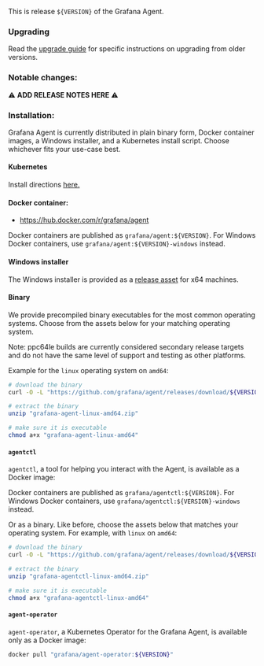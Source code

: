 This is release `${VERSION}` of the Grafana Agent.

### Upgrading
Read the [upgrade guide](https://grafana.com/docs/agent/${RELEASE_DOC_TAG}/upgrade-guide) for specific instructions on upgrading from older versions.

### Notable changes:
:warning: **ADD RELEASE NOTES HERE** :warning:


### Installation:
Grafana Agent is currently distributed in plain binary form, Docker container images, a Windows installer, and a Kubernetes install script. Choose whichever fits your use-case best.

#### Kubernetes

Install directions [here.](https://grafana.com/docs/grafana-cloud/quickstart/agent-k8s/)

#### Docker container:

* https://hub.docker.com/r/grafana/agent

Docker containers are published as `grafana/agent:${VERSION}`. For Windows Docker containers, use `grafana/agent:${VERSION}-windows` instead. 

#### Windows installer

The Windows installer is provided as a [release asset](https://github.com/grafana/agent/releases/download/${VERSION}/grafana-agent-installer.exe) for x64 machines.

#### Binary

We provide precompiled binary executables for the most common operating systems. Choose from the assets below for your matching operating system.

Note: ppc64le builds are currently considered secondary release targets and do not have the same level of support and testing as other platforms.

Example for the `linux` operating system on `amd64`:

```bash
# download the binary
curl -O -L "https://github.com/grafana/agent/releases/download/${VERSION}/grafana-agent-linux-amd64.zip"

# extract the binary
unzip "grafana-agent-linux-amd64.zip"

# make sure it is executable
chmod a+x "grafana-agent-linux-amd64"
```

#### `agentctl`

`agentctl`, a tool for helping you interact with the Agent, is available as a Docker image:

Docker containers are published as `grafana/agentctl:${VERSION}`. For Windows Docker containers, use `grafana/agentctl:${VERSION}-windows` instead. 

Or as a binary. Like before, choose the assets below that matches your operating system. For example, with `linux` on `amd64`:

```bash
# download the binary
curl -O -L "https://github.com/grafana/agent/releases/download/${VERSION}/grafana-agentctl-linux-amd64.zip"

# extract the binary
unzip "grafana-agentctl-linux-amd64.zip"

# make sure it is executable
chmod a+x "grafana-agentctl-linux-amd64"
```

#### `agent-operator`

`agent-operator`, a Kubernetes Operator for the Grafana Agent, is available only as a Docker image:

```bash
docker pull "grafana/agent-operator:${VERSION}"
```
